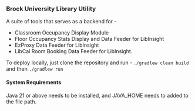 ### Brock University Library Utility

A suite of tools that serves as a backend for - 
* Classroom Occupancy Display Module
* Floor Occupancy Stats Display and Data Feeder for LibInsight
* EzProxy Data Feeder for LibInsight
* LibCal Room Booking Data Feeder for LibInsight.

To deploy locally, just clone the repository and run -
```./gradlew clean build``` and then
```./gradlew run```

#### System Requirements

Java 21 or above needs to be installed, and JAVA_HOME needs to added to the file path.
